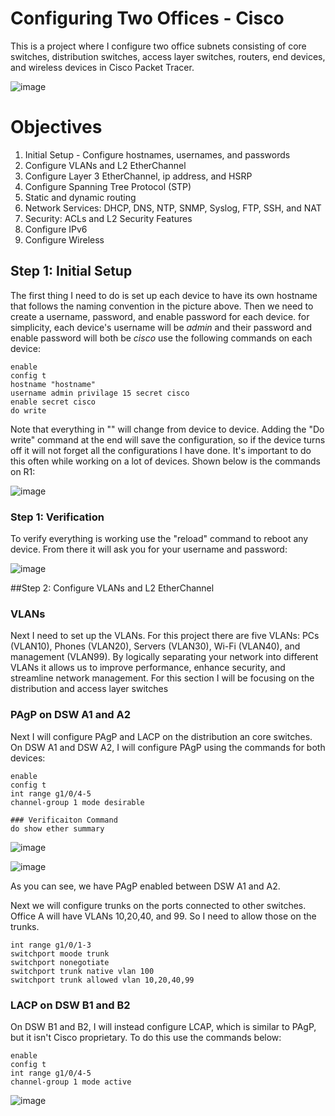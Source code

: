# Configuring Two Offices - Cisco 
This is a project where I configure two office subnets consisting of core switches, distribution switches, access layer switches, routers, end devices, and wireless devices in Cisco Packet Tracer.

![image](https://github.com/user-attachments/assets/b266e798-fe29-409c-8d29-bcb847300c13)


# Objectives
1. Initial Setup - Configure hostnames, usernames, and passwords
2. Configure VLANs and L2 EtherChannel
3. Configure Layer 3 EtherChannel, ip address, and HSRP
4. Configure Spanning Tree Protocol (STP)
5. Static and dynamic routing
6. Network Services: DHCP, DNS, NTP, SNMP, Syslog, FTP, SSH, and NAT
7. Security: ACLs and L2 Security Features
8. Configure IPv6
9. Configure Wireless

## Step 1: Initial Setup
The first thing I need to do is set up each device to have its own hostname that follows the naming convention in the picture above. Then we need to create a username, password, and enable password for each device. for simplicity, each device's username will be _admin_ and their password and enable password will both be _cisco_ use the following commands on each device:

    enable
    config t
    hostname "hostname"
    username admin privilage 15 secret cisco
    enable secret cisco
    do write

Note that everything in "" will change from device to device. Adding the "Do write" command at the end will save the configuration, so if the device turns off it will not forget all the configurations I have done. It's important to do this often while working on a lot of devices. Shown below is the commands on R1:

![image](https://github.com/user-attachments/assets/3a84baea-7c6a-42ee-923a-7ab6e54cf86c)

### Step 1: Verification
To verify everything is working use the "reload" command to reboot any device. From there it will ask you for your username and password:

![image](https://github.com/user-attachments/assets/37ef712b-4e71-4301-82cf-1ce860e9870e)

##Step 2: Configure VLANs and L2 EtherChannel

### VLANs
Next I need to set up the VLANs. For this project there are five VLANs: PCs (VLAN10), Phones (VLAN20), Servers (VLAN30), Wi-Fi (VLAN40), and management (VLAN99). By logically separating your network into different VLANs it allows us to improve performance, enhance security, and streamline network management. For this section I will be focusing on the distribution and access layer switches


### PAgP on DSW A1 and A2
Next I will configure PAgP and LACP on the distribution an core switches. On DSW A1 and DSW A2, I will configure PAgP using the commands for both devices:

    enable 
    config t
    int range g1/0/4-5
    channel-group 1 mode desirable

    ### Verificaiton Command
    do show ether summary

![image](https://github.com/user-attachments/assets/29304ef3-5328-4c91-a22f-216179d35398)

![image](https://github.com/user-attachments/assets/c8ee0479-b5b3-4dcf-a01b-6a5fb230c0b4)

As you can see, we have PAgP enabled between DSW A1 and A2.

Next we will configure trunks on the ports connected to other switches. Office A will have VLANs 10,20,40, and 99. So I need to allow those on the trunks.

    int range g1/0/1-3
    switchport moode trunk
    switchport nonegotiate
    switchport trunk native vlan 100
    switchport trunk allowed vlan 10,20,40,99

### LACP on DSW B1 and B2

On DSW B1 and B2, I will instead configure LCAP, which is similar to PAgP, but it isn't Cisco proprietary. To do this use the commands below:

    enable
    config t
    int range g1/0/4-5
    channel-group 1 mode active

![image](https://github.com/user-attachments/assets/c178ce5d-5510-41aa-8b16-d845cd939ebe)


    
